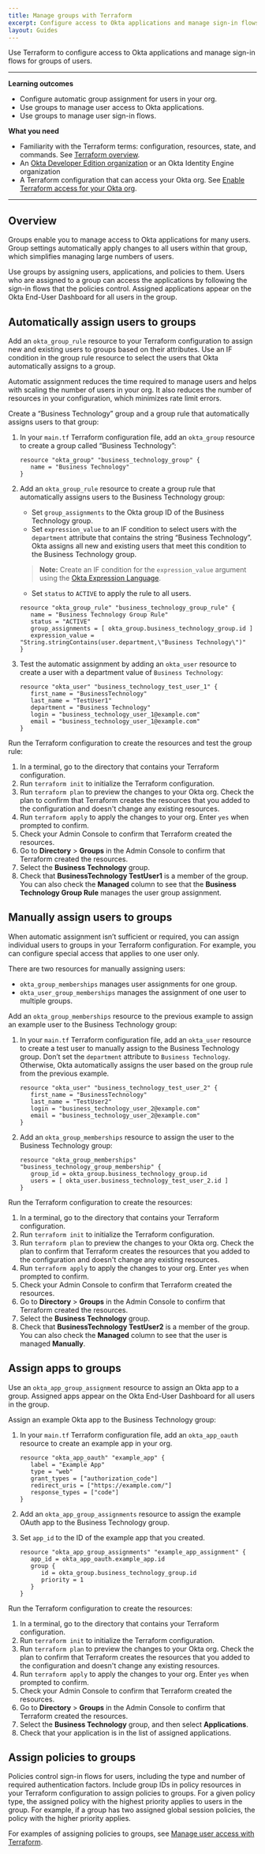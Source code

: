 ```yaml
---
title: Manage groups with Terraform
excerpt: Configure access to Okta applications and manage sign-in flows for groups of users.
layout: Guides
---
```


Use Terraform to configure access to Okta applications and manage sign-in flows for groups of users.

---

**Learning outcomes**

* Configure automatic group assignment for users in your org.
* Use groups to manage user access to Okta applications.
* Use groups to manage user sign-in flows.

**What you need**

* Familiarity with the Terraform terms: configuration, resources, state, and commands. See [Terraform overview](/docs/guides/terraform-overview).
* An [Okta Developer Edition organization](https://developer.okta.com/signup) or an Okta Identity Engine organization
* A Terraform configuration that can access your Okta org. See [Enable Terraform access for your Okta org](/docs/guides/terraform-enable-org-access).
---
## Overview

Groups enable you to manage access to Okta applications for many users. Group settings automatically apply changes to all users within that group, which simplifies managing large numbers of users.

Use groups by assigning users, applications, and policies to them. Users who are assigned to a group can access the applications by following the sign-in flows that the policies control. Assigned applications appear on the Okta End-User Dashboard for all users in the group.

## Automatically assign users to groups

Add an `okta_group_rule` resource to your Terraform configuration to assign new and existing users to groups based on their attributes. Use an IF condition in the group rule resource to select the users that Okta automatically assigns to a group.

Automatic assignment reduces the time required to manage users and helps with scaling the number of users in your org. It also reduces the number of resources in your configuration, which minimizes rate limit errors.

Create a “Business Technology” group and a group rule that automatically assigns users to that group:

1. In your `main.tf` Terraform configuration file, add an `okta_group` resource to create a group called “Business Technology”:

   ```hcl
   resource "okta_group" "business_technology_group" {
      name = "Business Technology"
   }
   ```


1. Add an `okta_group_rule` resource to create a group rule that automatically assigns users to the Business Technology group:

   * Set `group_assignments` to the Okta group ID of the Business Technology group.
   * Set `expression_value` to an IF condition to select users with the `department` attribute that contains the string “Business Technology”. Okta assigns all new and existing users that meet this condition to the Business Technology group.

  	> **Note:** Create an IF condition for the `expression_value` argument using the [Okta Expression Language](/docs/reference/okta-expression-language/).

   * Set `status` to `ACTIVE` to apply the rule to all users.

   ```hcl
   resource "okta_group_rule" "business_technology_group_rule" {
      name = "Business Technology Group Rule"
      status = "ACTIVE"
      group_assignments = [ okta_group.business_technology_group.id ]
      expression_value = "String.stringContains(user.department,\"Business Technology\")"
   }
   ```

1. Test the automatic assignment by adding an `okta_user` resource to create a user with a department value of `Business Technology`:

   ```hcl
   resource "okta_user" "business_technology_test_user_1" {
      first_name = "BusinessTechnology"
      last_name = "TestUser1"
      department = "Business Technology"
      login = "business_technology_user_1@example.com"
      email = "business_technology_user_1@example.com"
   }
   ```

Run the Terraform configuration to create the resources and test the group rule:

1. In a terminal, go to the directory that contains your Terraform configuration.
1. Run `terraform init` to initialize the Terraform configuration.
1. Run `terraform plan` to preview the changes to your Okta org. Check the plan to confirm that Terraform creates the resources that you added to the configuration and doesn't change any existing resources.
1. Run `terraform apply` to apply the changes to your org. Enter `yes` when prompted to confirm.
1. Check your Admin Console to confirm that Terraform created the resources.
1. Go to **Directory** > **Groups** in the Admin Console to confirm that Terraform created the resources.
1. Select the **Business Technology** group.
1. Check that **BusinessTechnology TestUser1** is a member of the group. You can also check the **Managed** column to see that the **Business Technology Group Rule** manages the user group assignment.

## Manually assign users to groups

When automatic assignment isn’t sufficient or required, you can assign individual users to groups in your Terraform configuration. For example, you can configure special access that applies to one user only.

There are two resources for manually assigning users:

* `okta_group_memberships` manages user assignments for one group.
* `okta_user_group_memberships` manages the assignment of one user to multiple groups.

Add an `okta_group_memberships` resource to the previous example to assign an example user to the Business Technology group:

1. In your `main.tf` Terraform configuration file, add an `okta_user` resource to create a test user to manually assign to the Business Technology group. Don’t set the `department` attribute to `Business Technology`. Otherwise, Okta automatically assigns the user based on the group rule from the previous example.

   ```hcl
   resource "okta_user" "business_technology_test_user_2" {
      first_name = "BusinessTechnology"
      last_name = "TestUser2"
      login = "business_technology_user_2@example.com"
      email = "business_technology_user_2@example.com"
   }
   ```

1. Add an `okta_group_memberships` resource to assign the user to the Business Technology group:

   ```hcl
   resource "okta_group_memberships" "business_technology_group_membership" {
      group_id = okta_group.business_technology_group.id
      users = [ okta_user.business_technology_test_user_2.id ]
   }
   ```

Run the Terraform configuration to create the resources:

1. In a terminal, go to the directory that contains your Terraform configuration.
1. Run `terraform init` to initialize the Terraform configuration.
1. Run `terraform plan` to preview the changes to your Okta org. Check the plan to confirm that Terraform creates the resources that you added to the configuration and doesn't change any existing resources.
1. Run `terraform apply` to apply the changes to your org. Enter `yes` when prompted to confirm.
1. Check your Admin Console to confirm that Terraform created the resources.
1. Go to **Directory** > **Groups** in the Admin Console to confirm that Terraform created the resources.
1. Select the **Business Technology** group.
1. Check that **BusinessTechnology TestUser2** is a member of the group. You can also check the **Managed** column to see that the user is managed **Manually**.

## Assign apps to groups

Use an `okta_app_group_assignment` resource to assign an Okta app to a group. Assigned apps appear on the Okta End-User Dashboard for all users in the group.

Assign an example Okta app to the Business Technology group:

1. In your `main.tf` Terraform configuration file, add an `okta_app_oauth` resource to create an example app in your org.

   ```hcl
   resource "okta_app_oauth" "example_app" {
      label = "Example App"
      type = "web"
      grant_types = ["authorization_code"]
      redirect_uris = ["https://example.com/"]
      response_types = ["code"]
   }
   ```

1. Add an `okta_app_group_assignments` resource to assign the example OAuth app to the Business Technology group.
1. Set `app_id` to the ID of the example app that you created.

   ```hcl
   resource "okta_app_group_assignments" "example_app_assignment" {
      app_id = okta_app_oauth.example_app.id
      group {
         id = okta_group.business_technology_group.id
         priority = 1
      }
   }
   ```

Run the Terraform configuration to create the resources:

1. In a terminal, go to the directory that contains your Terraform configuration.
1. Run `terraform init` to initialize the Terraform configuration.
1. Run `terraform plan` to preview the changes to your Okta org. Check the plan to confirm that Terraform creates the resources that you added to the configuration and doesn't change any existing resources.
1. Run `terraform apply` to apply the changes to your org. Enter `yes` when prompted to confirm.
1. Check your Admin Console to confirm that Terraform created the resources.
1. Go to **Directory** > **Groups** in the Admin Console to confirm that Terraform created the resources.
1. Select the **Business Technology** group, and then select **Applications**.
1. Check that your application is in the list of assigned applications.

## Assign policies to groups

Policies control sign-in flows for users, including the type and number of required authentication factors. Include group IDs in policy resources in your Terraform configuration to assign policies to groups. For a given policy type, the assigned policy with the highest priority applies to users in the group. For example, if a group has two assigned global session policies, the policy with the higher priority applies.

For examples of assigning policies to groups, see [Manage user access with Terraform](/docs/guides/terraform-manage-user-access).
